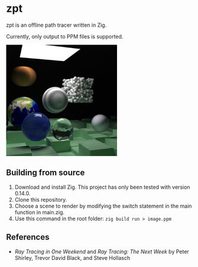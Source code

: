 # zpt

zpt is an offline path tracer written in Zig.

Currently, only output to PPM files is supported.

<img src="example-images/example1.png" alt="example1" width=300 height=300>

## Building from source
1. Download and install Zig. This project has only been tested with version 0.14.0.
2. Clone this repository.
3. Choose a scene to render by modifying the switch statement in the main function in main.zig.
4. Use this command in the root folder: `zig build run > image.ppm`

## References
- *Ray Tracing in One Weekend* and *Ray Tracing: The Next Week* by Peter Shirley, Trevor David Black, and Steve Hollasch